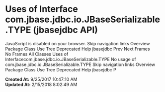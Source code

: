 # Uses of Interface com.jbase.jdbc.io.JBaseSerializable.TYPE (jbasejdbc   API)

JavaScript is disabled on your browser. Skip navigation links Overview Package Class Use Tree Deprecated Help jbasejdbc Prev Next Frames No Frames All Classes Uses of Interfacecom.jbase.jdbc.io.JBaseSerializable.TYPE No usage of com.jbase.jdbc.io.JBaseSerializable.TYPE Skip navigation links Overview Package Class Use Tree Deprecated Help jbasejdbc P  

**Created At:** 9/25/2017 10:47:10 AM  
**Updated At:** 2/15/2018 8:02:49 AM  

